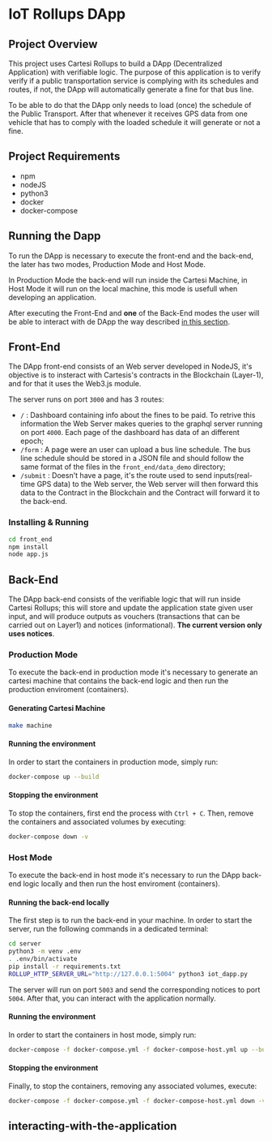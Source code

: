 # IoT Rollups DApp

## Project Overview
This project uses Cartesi Rollups to build a DApp (Decentralized Application) with verifiable logic. The purpose of this application is to verify verify if a public transportation service is complying with its schedules and routes, if not, the DApp will automatically generate a fine for that bus line.

To be able to do that the DApp only needs to load (once) the schedule of the Public Transport. After that whenever it receives GPS data from one vehicle that has to comply with the loaded schedule it will generate or not a fine.


## Project Requirements
- npm
- nodeJS
- python3
- docker
- docker-compose


## Running the Dapp
To run the DApp is necessary to execute the front-end and the back-end, the later has two modes, Production Mode and Host Mode.

In Production Mode the back-end will run inside the Cartesi Machine, in Host Mode it will run on the local machine, this mode is usefull when developing an application.

After executing the Front-End and **one** of the Back-End modes the user will be able to interact with de DApp the way described [in this section](#interacting-with-the-application).

## Front-End
The DApp front-end consists of an Web server developed in NodeJS, it's objective is to insteract with Cartesis's contracts in the Blockchain (Layer-1), and for that it uses the Web3.js module.

The server runs on port `3000` and has 3 routes:
- `/` : Dashboard containing info about the fines to be paid. To retrive this information the Web Server makes queries to the graphql server running on port `4000`. Each page of the dashboard has data of an different epoch;
- `/form` : A page were an user can upload a bus line schedule. The bus line schedule should be stored in a JSON file and should follow the same format of the files in the `front_end/data_demo` directory;
- `/submit` : Doesn't have a page, it's the route used to send inputs(real-time GPS data) to the Web server, the Web server will then forward this data to the Contract in the Blockchain and the Contract will forward it to the back-end.

### Installing & Running
``` Bash
cd front_end
npm install
node app.js
```




## Back-End
The DApp back-end consists of the verifiable logic that will run inside Cartesi Rollups; this will store and update the application state given user input, and will produce outputs as vouchers (transactions that can be carried out on Layer1) and notices (informational). **The current version only uses notices**.


### Production Mode
To execute the back-end in production mode it's necessary to generate an cartesi machine that contains the back-end logic and then run the production enviroment (containers).

#### Generating Cartesi Machine
``` Bash
make machine
```

#### Running the environment
In order to start the containers in production mode, simply run:
``` Bash
docker-compose up --build
```

#### Stopping the environment
To stop the containers, first end the process with `Ctrl + C`.
Then, remove the containers and associated volumes by executing:
``` Bash
docker-compose down -v
```





### Host Mode
To execute the back-end in host mode it's necessary to run the DApp back-end logic locally and then run the host enviroment (containers).

#### Running the back-end locally
The first step is to run the back-end in your machine. In order to start the server, run the following commands in a dedicated terminal:
``` Bash
cd server
python3 -m venv .env
. .env/bin/activate
pip install -r requirements.txt
ROLLUP_HTTP_SERVER_URL="http://127.0.0.1:5004" python3 iot_dapp.py
```

The server will run on port `5003` and send the corresponding notices to port `5004`. After that, you can interact with the application normally.

#### Running the environment
In order to start the containers in host mode, simply run:
``` Bash
docker-compose -f docker-compose.yml -f docker-compose-host.yml up --build
```


#### Stopping the environment
Finally, to stop the containers, removing any associated volumes, execute:
``` Bash
docker-compose -f docker-compose.yml -f docker-compose-host.yml down -v
```

## interacting-with-the-application